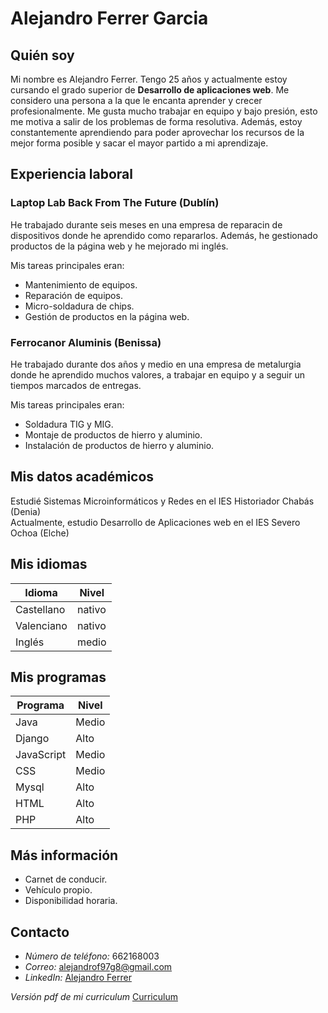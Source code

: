 # Alejandro Ferrer Garcia

## Quién soy

Mi nombre es Alejandro Ferrer. Tengo 25 años y actualmente estoy cursando el grado superior de **Desarrollo de aplicaciones web**. Me considero una persona a la que le encanta aprender y crecer profesionalmente. Me gusta mucho trabajar en equipo y bajo presión, esto me motiva a salir de los problemas de forma resolutiva. Además, estoy constantemente aprendiendo para poder aprovechar los recursos de la mejor forma posible y sacar el mayor partido a mi aprendizaje.


## Experiencia laboral

### Laptop Lab Back From The Future (Dublín)

He trabajado durante seis meses en una empresa de reparacin de dispositivos donde he aprendido como repararlos. Además, he gestionado productos de la página web y he mejorado mi inglés.

Mis tareas principales eran:

* Mantenimiento de equipos.
* Reparación de equipos.
* Micro-soldadura de chips.
* Gestión de productos en la página web.

### Ferrocanor Aluminis (Benissa)

He trabajado durante dos años y medio en una empresa de metalurgia donde he aprendido muchos valores, a trabajar en equipo y a seguir un tiempos marcados de entregas.

Mis tareas principales eran:

* Soldadura TIG y MIG.
* Montaje de productos de hierro y aluminio.
* Instalación de productos de hierro y aluminio.


## Mis datos académicos

Estudié Sistemas Microinformáticos y Redes en el IES Historiador Chabás (Denia)  
Actualmente, estudio Desarrollo de Aplicaciones web en el IES Severo Ochoa (Elche)

## Mis idiomas

| Idioma | Nivel |
| --- | --- |
|Castellano| nativo |
| Valenciano| nativo |
|Inglés| medio |


## Mis programas

|Programa|Nivel|
| --- | --- |
|Java|Medio|
|Django|Alto|
|JavaScript|Medio|
|CSS|Medio|
|Mysql|Alto|
|HTML|Alto|
|PHP|Alto|

## Más información

* Carnet de conducir.
* Vehículo propio.
* Disponibilidad horaria.

## Contacto


* *Número de teléfono:* 662168003
* *Correo:* [alejandrof97g8@gmail.com](mailto:alejandrof97g8@gmail.com)
* *LinkedIn:* [Alejandro Ferrer](https://www.linkedin.com/in/a-ferrer/)


*Versión pdf de mi curriculum* [Curriculum](mi-curriculum.pdf)
